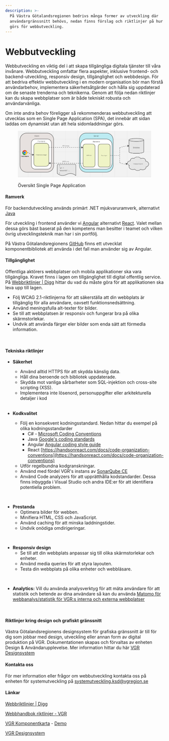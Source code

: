 ```yaml
---
description: >-
  På Västra Götalandsregionen bedrivs många former av utveckling där
  användargränssnitt behövs, nedan finns förslag och riktlinjer på hur det bäst
  görs för webbutveckling.
---
```


# Webbutveckling

Webbutveckling en viktig del i att skapa tillgängliga digitala tjänster till våra invånare. 
Webbutveckling omfattar flera aspekter, inklusive frontend- och backend-utveckling, responsiv design, tillgänglighet och webbdesign. För att bedriva effektiv webbutveckling i en modern organisation bör man förstå användarbehov, implementera säkerhetsåtgärder och hålla sig uppdaterad om de senaste trenderna och teknikerna.
Genom att följa nedan riktlinjer kan du skapa webbplatser som är både tekniskt robusta och användarvänliga. 

Om inte andra behov föreligger så rekommenderas webbutveckling att utvecklas som en Single Page Application (SPA), det innebär att sidan laddas om dynamiskt utan att hela sidomladdningar görs.

<figure><img src="../../../.gitbook/assets/image (1) (1).png" alt=""><figcaption><p>Översikt Single Page Application</p></figcaption></figure>

#### Ramverk

För backendutveckling används primärt .NET mjukvaruramverk, alternativt [Java](java/java.md)


För utveckling i frontend använder vi [Angular](https://angular.io/) alternativt [React](https://react.dev/). Valet mellan dessa görs bäst baserat på den kompetens man besitter i teamet och vilken övrig utvecklingsteknik man har i sin portfölj.

På Västra Götalandsregionens [GitHub](https://github.com/Vastra-Gotalandsregionen/komponentkartan) finns ett utvecklat komponentbibliotek att använda i det fall man använder sig av Angular.
<br>

#### Tillgänglighet
Offentliga aktörers webbplatser och mobila applikationer ska vara tillgängliga. Kravet finns i lagen om tillgänglighet till digital offentlig service. På [Webbriktlinjer | Digg](https://www.digg.se/webbriktlinjer) hittar du vad du måste göra för att applikationen ska leva upp till lagen.
- Följ WCAG 2.1-riktlinjerna för att säkerställa att din webbplats är tillgänglig för alla användare, oavsett funktionsnedsättning.
- Använd meningsfulla alt-texter för bilder.
- Se till att webbplatsen är responsiv och fungerar bra på olika skärmstorlekar.
- Undvik att använda färger eler bilder som enda sätt att förmedla information.
<br>

#### Tekniska riktlinjer


- **Säkerhet**
  - Använd alltid HTTPS för att skydda känslig data.
  - Håll dina beroende och bibliotek uppdaterade.
  - Skydda mot vanliga sårbarheter som SQL-injektion och cross-site scripting (XSS).
  - Implementera inte lösenord, personuppgifter eller arkitekturella detaljer i kod  
  <br>
  
- **Kodkvalitet**
  - Följ en konsekvent kodningsstandard. Nedan hittar du exempel på olika kodningsstandarder
    - C# - [Microsoft Coding Conventions](https://learn.microsoft.com/sv-se/dotnet/csharp/fundamentals/coding-style/coding-conventions)
    - Java [Google's coding standards](https://google.github.io/styleguide/javaguide.html)
    - Angular [Angular coding style guide
](https://angular.dev/style-guide)
    - React [https://handsonreact.com/docs/code-organization-conventions](https://handsonreact.com/docs/code-organization-conventions)
  - Utför regelbundna kodgranskningar.
  - Använd med fördel VGR's instans av [SonarQube CE](https://sonarqube.vgregion.se/)
  - Använd Code analyzers för att upprätthålla kodstandarder. Dessa finns inbyggda i Visual Studio och andra IDE:er för att identifiera potentiella problem.
<br>

- **Prestanda**
  - Optimera bilder för webben.
  - Minifiera HTML, CSS och JavaScript.
  - Använd caching för att minska laddningstider.
  - Undvik onödiga omdirigeringar.
<br>

- **Responsiv design**
  - Se till att din webbplats anpassar sig till olika skärmstorlekar och enheter.
  - Använd media queries för att styra layouten.
  - Testa din webbplats på olika enheter och webbläsare.
<br>

- **Analytics:**
Vill du använda analysverktyg för att mäta användare för att statistik och betende av dina användare så kan du använda [Matomo för webbanalys/statistik för VGR:s interna och externa webbplatser](https://insidan.vgregion.se/stod-och-tjanster/system-a-o/matomo/)
<br>

#### Riktlinjer kring design och grafiskt gränssnitt
Västra Götalandsregionens designsystem för grafiska gränssnitt är till för dig som jobbar med design, utveckling eller annan form av digital produktion på VGR. Dokumentationen skapas och förvaltas av enheten Design & Användarupplevelse.
Mer information hittar du här [VGR Designsystem](https://design.vgregion.se/) 

#### Kontakta oss

För mer information eller frågor om webbutveckling kontakta oss på enheten för systemutveckling på [systemutveckling.ksd@vgregion.se](systemutveckling.ksd@vgregion.se)

#### Länkar

[Webbriktlinjer | Digg](https://www.digg.se/webbriktlinjer)

[Webbhandbok riktlinjer - VGR](https://www.vgregion.se/webbhandboken/riktlinjer/)

[VGR Komponentkarta](https://github.com/Vastra-Gotalandsregionen/komponentkartan) - [Demo](https://vastra-gotalandsregionen.github.io/komponentkartan-demo/start)

[VGR Designsystem](https://design.vgregion.se/) 
